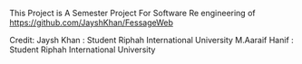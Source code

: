 This Project is A Semester Project For Software Re engineering of https://github.com/JayshKhan/FessageWeb

Credit:
    Jaysh Khan       : Student Riphah International University
    M.Aaraif Hanif   : Student Riphah International University
